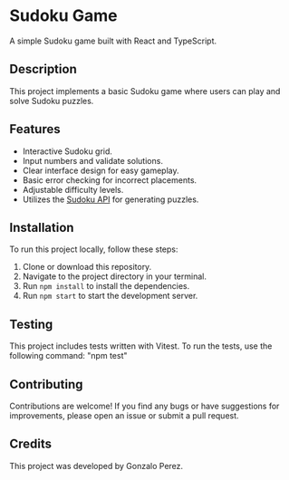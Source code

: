 # Sudoku Game

A simple Sudoku game built with React and TypeScript.

## Description

This project implements a basic Sudoku game where users can play and solve Sudoku puzzles.

## Features

- Interactive Sudoku grid.
- Input numbers and validate solutions.
- Clear interface design for easy gameplay.
- Basic error checking for incorrect placements.
- Adjustable difficulty levels.
- Utilizes the [Sudoku API](https://sudoku-api.vercel.app/) for generating puzzles.

## Installation

To run this project locally, follow these steps:

1. Clone or download this repository.
2. Navigate to the project directory in your terminal.
3. Run `npm install` to install the dependencies.
4. Run `npm start` to start the development server.

## Testing

This project includes tests written with Vitest. To run the tests, use the following command:
 "npm test"

 
## Contributing

Contributions are welcome! If you find any bugs or have suggestions for improvements, please open an issue or submit a pull request.

## Credits

This project was developed by Gonzalo Perez.

